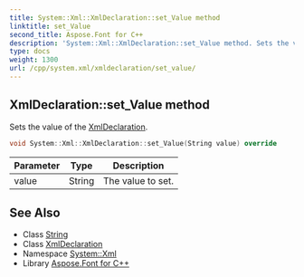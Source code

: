 ```yaml
---
title: System::Xml::XmlDeclaration::set_Value method
linktitle: set_Value
second_title: Aspose.Font for C++
description: 'System::Xml::XmlDeclaration::set_Value method. Sets the value of the XmlDeclaration in C++.'
type: docs
weight: 1300
url: /cpp/system.xml/xmldeclaration/set_value/
---
```

## XmlDeclaration::set_Value method


Sets the value of the [XmlDeclaration](../).

```cpp
void System::Xml::XmlDeclaration::set_Value(String value) override
```


| Parameter | Type | Description |
| --- | --- | --- |
| value | String | The value to set. |

## See Also

* Class [String](../../../system/string/)
* Class [XmlDeclaration](../)
* Namespace [System::Xml](../../)
* Library [Aspose.Font for C++](../../../)
